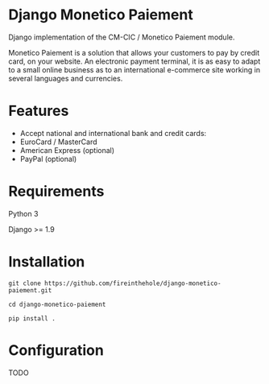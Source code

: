 Django Monetico Paiement
========================

Django implementation of the CM-CIC / Monetico Paiement module.

Monetico Paiement is a solution that allows your customers to pay by credit card, on your website.
An electronic payment terminal, it is as easy to adapt to a small online business as to an international e-commerce site working in several languages and currencies.


Features
=======
- Accept national and international bank and credit cards:
- EuroCard / MasterCard
- American Express (optional)
- PayPal (optional)


Requirements
============
Python 3

Django >= 1.9


Installation
============
``git clone https://github.com/fireinthehole/django-monetico-paiement.git``

``cd django-monetico-paiement``

``pip install .``


Configuration
=============
TODO
